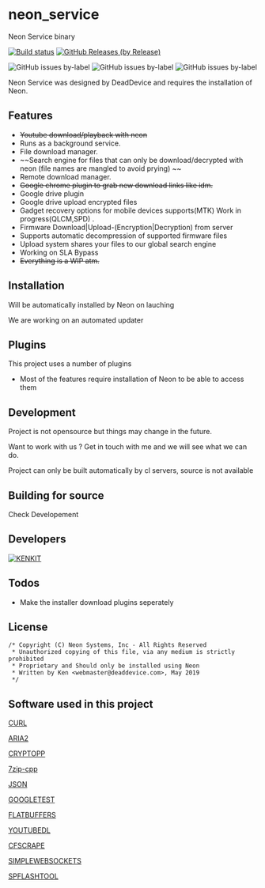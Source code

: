 # neon_service
Neon Service binary

[![Build status](https://ci.appveyor.com/api/projects/status/y2g984l5k70glw9u?svg=true)](https://ci.appveyor.com/project/kenkit/neon-service)
[![GitHub Releases (by Release)](https://img.shields.io/github/downloads/kenkit/neon_service/latest/total)](https://github.com/kenkit/neon_installer/releases/latest)

![GitHub issues by-label](https://img.shields.io/github/issues-raw/kenkit/neon_service/qt_app_crash)
![GitHub issues by-label](https://img.shields.io/github/issues-raw/kenkit/neon_service/neon_service_crash)
![GitHub issues by-label](https://img.shields.io/github/issues-raw/kenkit/neon_service/Investigating)

Neon Service was designed by DeadDevice and requires the installation of Neon.

## Features

-   ~~Youtube download/playback with neon~~
-   Runs as a background service.
-   File download manager.
-    ~~Search engine for files that can only be download/decrypted with neon (file names are mangled to avoid prying) ~~
-   Remote download manager.
-   ~~Google chrome plugin to grab new download links like idm.~~
-   Google drive plugin
-   Google drive upload encrypted files
-   Gadget recovery options for mobile devices supports(MTK) Work in progress(QLCM,SPD) .
-   Firmware Download|Upload-(Encryption|Decryption) from server
-   Supports automatic decompression of supported firmware files
-   Upload system shares your files to our global search engine
-   Working on SLA Bypass
-   ~~Everything is a WIP atm.~~

## Installation

Will be automatically installed by Neon on lauching

We are working on an automated updater

## Plugins

This project uses a number of plugins

-   Most of the features require installation of Neon to be able to access them

## Development
Project is not opensource but things may change in the future.

Want to work with us ? Get in touch with me and we will see what we can do.

Project can only be built automatically by cl servers, source is not available

## Building for source

Check Developement

## Developers

[![KENKIT](https://www.codewars.com/users/kenkit/badges/large)](https://www.codewars.com/users/kenkit)


## Todos

-   Make the installer download plugins seperately

## License
```
/* Copyright (C) Neon Systems, Inc - All Rights Reserved
 * Unauthorized copying of this file, via any medium is strictly prohibited
 * Proprietary and Should only be installed using Neon
 * Written by Ken <webmaster@deaddevice.com>, May 2019
 */
```

## Software used in this project

   [CURL]()

   [ARIA2]()

   [CRYPTOPP]()

   [7zip-cpp]()

   [JSON]()

   [GOOGLETEST]()

   [FLATBUFFERS]()

   [YOUTUBEDL]()

   [CFSCRAPE]()

   [SIMPLEWEBSOCKETS]()

   [SPFLASHTOOL]()


